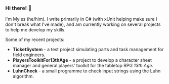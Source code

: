 ### Hi there! 👋

I'm Myles (he/him). I write primarily in C# (with xUnit helping make sure I don't break what I've made), and am currently working on several projects to help me develop my skills.

Some of my recent projects:
- **TicketSystem**   - a test project simulating parts and task management for field engineers.
- **PlayersToolkitFor13thAge** - a project to develop a character sheet manager and general players' toolkit for the tabletop RPG _13th Age_.
- **LuhnCheck** - a small programme to check input strings using the Luhn algorithm.

<!--
**MylesFTOP/MylesFTOP** is a ✨ _special_ ✨ repository because its `README.md` (this file) appears on your GitHub profile.

Here are some ideas to get you started:

- 🔭 I’m currently working on ...
- 🌱 I’m currently learning ...
- 👯 I’m looking to collaborate on ...
- 🤔 I’m looking for help with ...
- 💬 Ask me about ...
- 📫 How to reach me: ...
- 😄 Pronouns: He/him
- ⚡ Fun fact: ...
-->
